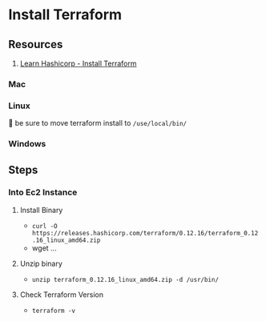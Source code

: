 # Install Terraform

## Resources 
1. [Learn Hashicorp - Install Terraform](https://learn.hashicorp.com/tutorials/terraform/install-cli)


### Mac

### Linux

🚨 be sure to move terraform install to `/use/local/bin/`

### Windows

## Steps

### Into Ec2 Instance
1. Install Binary
   - `curl -O https://releases.hashicorp.com/terraform/0.12.16/terraform_0.12.16_linux_amd64.zip`
   - wget ...
    
2. Unzip binary
    - `unzip terraform_0.12.16_linux_amd64.zip -d /usr/bin/`

3. Check Terraform Version
    - `terraform -v`
